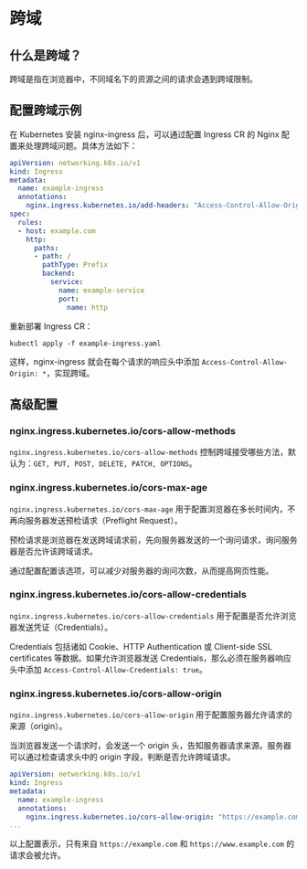 # 跨域

## 什么是跨域？

跨域是指在浏览器中，不同域名下的资源之间的请求会遇到跨域限制。

## 配置跨域示例

在 Kubernetes 安装 nginx-ingress 后，可以通过配置 Ingress CR 的 Nginx 配置来处理跨域问题。具体方法如下：

```yaml
apiVersion: networking.k8s.io/v1
kind: Ingress
metadata:
  name: example-ingress
  annotations:
    nginx.ingress.kubernetes.io/add-headers: "Access-Control-Allow-Origin: *"
spec:
  rules:
  - host: example.com
    http:
      paths:
      - path: /
        pathType: Prefix
        backend:
          service:
            name: example-service
            port:
              name: http
```

重新部署 Ingress CR：

```shell
kubectl apply -f example-ingress.yaml
```

这样，nginx-ingress 就会在每个请求的响应头中添加 `Access-Control-Allow-Origin: *`，实现跨域。

## 高级配置

### nginx.ingress.kubernetes.io/cors-allow-methods

`nginx.ingress.kubernetes.io/cors-allow-methods` 控制跨域接受哪些方法，默认为：`GET, PUT, POST, DELETE, PATCH, OPTIONS`。

### nginx.ingress.kubernetes.io/cors-max-age

`nginx.ingress.kubernetes.io/cors-max-age` 用于配置浏览器在多长时间内，不再向服务器发送预检请求（Preflight Request）。

预检请求是浏览器在发送跨域请求前，先向服务器发送的一个询问请求，询问服务器是否允许该跨域请求。

通过配置配置该选项，可以减少对服务器的询问次数，从而提高网页性能。

### nginx.ingress.kubernetes.io/cors-allow-credentials

`nginx.ingress.kubernetes.io/cors-allow-credentials` 用于配置是否允许浏览器发送凭证（Credentials）。

Credentials 包括诸如 Cookie、HTTP Authentication 或 Client-side SSL certificates 等数据。如果允许浏览器发送 Credentials，那么必须在服务器响应头中添加 `Access-Control-Allow-Credentials: true`。

### nginx.ingress.kubernetes.io/cors-allow-origin

`nginx.ingress.kubernetes.io/cors-allow-origin` 用于配置服务器允许请求的来源（origin）。

当浏览器发送一个请求时，会发送一个 origin 头，告知服务器请求来源。服务器可以通过检查请求头中的 origin 字段，判断是否允许跨域请求。

```yaml
apiVersion: networking.k8s.io/v1
kind: Ingress
metadata:
  name: example-ingress
  annotations:
    nginx.ingress.kubernetes.io/cors-allow-origin: "https://example.com,https://www.example.com"
...
```

以上配置表示，只有来自 `https://example.com` 和 `https://www.example.com` 的请求会被允许。